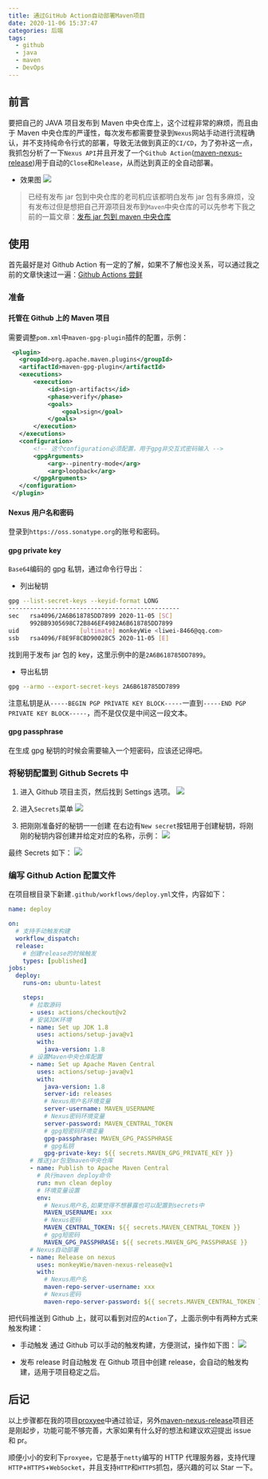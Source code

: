 ```yaml
---
title: 通过GitHub Action自动部署Maven项目
date: 2020-11-06 15:37:47
categories: 后端
tags:
  - github
  - java
  - maven
  - DevOps
---
```


## 前言

要把自己的 JAVA 项目发布到 Maven 中央仓库上，这个过程非常的麻烦，而且由于 Maven 中央仓库的严谨性，每次发布都需要登录到`Nexus`网站手动进行流程确认，并不支持纯命令行式的部署，导致无法做到真正的`CI/CD`，为了弥补这一点，我抓包分析了一下`Nexus API`并且开发了一个`Github Action`([maven-nexus-release](https://github.com/monkeyWie/maven-nexus-release))用于自动的`Close`和`Release`，从而达到真正的全自动部署。

<!--more-->

- 效果图
  ![](maven-deploy-to-nexus-by-github-action/2020-11-09-10-11-52.png)

> 已经有发布 jar 包到中央仓库的老司机应该都明白发布 jar 包有多麻烦，没有发布过但是想把自己开源项目发布到`Maven`中央仓库的可以先参考下我之前的一篇文章：[发布 jar 包到 maven 中央仓库](https://monkeywie.cn/2018/07/23/publish-jar-to-maven)

## 使用

首先最好是对 Github Action 有一定的了解，如果不了解也没关系，可以通过我之前的文章快速过一遍：[Github Actions 尝鲜](https://monkeywie.cn/2019/10/29/hello-github-actions)

### 准备

#### 托管在 Github 上的 Maven 项目

需要调整`pom.xml`中`maven-gpg-plugin`插件的配置，示例：

```xml
 <plugin>
   <groupId>org.apache.maven.plugins</groupId>
   <artifactId>maven-gpg-plugin</artifactId>
   <executions>
       <execution>
           <id>sign-artifacts</id>
           <phase>verify</phase>
           <goals>
               <goal>sign</goal>
           </goals>
       </execution>
   </executions>
   <configuration>
       <!-- 这个configuration必须配置，用于gpg非交互式密码输入 -->
       <gpgArguments>
           <arg>--pinentry-mode</arg>
           <arg>loopback</arg>
       </gpgArguments>
   </configuration>
 </plugin>
```

#### Nexus 用户名和密码

登录到`https://oss.sonatype.org`的账号和密码。

#### gpg private key

`Base64`编码的 gpg 私钥，通过命令行导出：

- 列出秘钥

```sh
gpg --list-secret-keys --keyid-format LONG
------------------------------------------------
sec   rsa4096/2A6B618785DD7899 2020-11-05 [SC]
      992BB9305698C72B846EF4982A6B618785DD7899
uid                 [ultimate] monkeyWie <liwei-8466@qq.com>
ssb   rsa4096/F8E9F8CBD90028C5 2020-11-05 [E]
```

找到用于发布 jar 包的 key，这里示例中的是`2A6B618785DD7899`。

- 导出私钥

```sh
gpg --armo --export-secret-keys 2A6B618785DD7899
```

注意私钥是从`-----BEGIN PGP PRIVATE KEY BLOCK-----`一直到`-----END PGP PRIVATE KEY BLOCK-----`，而不是仅仅是中间这一段文本。

#### gpg passphrase

在生成 gpg 秘钥的时候会需要输入一个短密码，应该还记得吧。

### 将秘钥配置到 Github Secrets 中

1. 进入 Github 项目主页，然后找到 Settings 选项。
   ![](maven-deploy-to-nexus-by-github-action/2020-11-09-10-55-56.png)

2. 进入`Secrets`菜单
   ![](maven-deploy-to-nexus-by-github-action/2020-11-09-10-56-53.png)

3. 把刚刚准备好的秘钥一一创建
   在右边有`New secret`按钮用于创建秘钥，将刚刚的秘钥内容创建并给定对应的名称，示例：
   ![](maven-deploy-to-nexus-by-github-action/2020-11-09-11-01-06.png)

最终 Secrets 如下：
![](maven-deploy-to-nexus-by-github-action/2020-11-09-10-59-17.png)

### 编写 Github Action 配置文件

在项目根目录下新建`.github/workflows/deploy.yml`文件，内容如下：

```yaml
name: deploy

on:
  # 支持手动触发构建
  workflow_dispatch:
  release:
    # 创建release的时候触发
    types: [published]
jobs:
  deploy:
    runs-on: ubuntu-latest

    steps:
      # 拉取源码
      - uses: actions/checkout@v2
      # 安装JDK环境
      - name: Set up JDK 1.8
        uses: actions/setup-java@v1
        with:
          java-version: 1.8
      # 设置Maven中央仓库配置
      - name: Set up Apache Maven Central
        uses: actions/setup-java@v1
        with:
          java-version: 1.8
          server-id: releases
          # Nexus用户名环境变量
          server-username: MAVEN_USERNAME
          # Nexus密码环境变量
          server-password: MAVEN_CENTRAL_TOKEN
          # gpg短密码环境变量
          gpg-passphrase: MAVEN_GPG_PASSPHRASE
          # gpg私钥
          gpg-private-key: ${{ secrets.MAVEN_GPG_PRIVATE_KEY }}
      # 推送jar包至maven中央仓库
      - name: Publish to Apache Maven Central
        # 执行maven deploy命令
        run: mvn clean deploy
        # 环境变量设置
        env:
          # Nexus用户名,如果觉得不想暴露也可以配置到secrets中
          MAVEN_USERNAME: xxx
          # Nexus密码
          MAVEN_CENTRAL_TOKEN: ${{ secrets.MAVEN_CENTRAL_TOKEN }}
          # gpg短密码
          MAVEN_GPG_PASSPHRASE: ${{ secrets.MAVEN_GPG_PASSPHRASE }}
      # Nexus自动部署
      - name: Release on nexus
        uses: monkeyWie/maven-nexus-release@v1
        with:
          # Nexus用户名
          maven-repo-server-username: xxx
          # Nexus密码
          maven-repo-server-password: ${{ secrets.MAVEN_CENTRAL_TOKEN }}
```

把代码推送到 Github 上，就可以看到对应的`Action`了，上面示例中有两种方式来触发构建：

- 手动触发
  通过 Github 可以手动的触发构建，方便测试，操作如下图：
  ![](maven-deploy-to-nexus-by-github-action/2020-11-09-11-15-45.png)

- 发布 release 时自动触发
  在 Github 项目中创建 release，会自动的触发构建，适用于项目稳定之后。

## 后记

以上步骤都在我的项目[proxyee](https://github.com/monkeyWie/proxyee)中通过验证，另外[maven-nexus-release](https://github.com/monkeyWie/maven-nexus-release)项目还是刚起步，功能可能不够完善，大家如果有什么好的想法和建议欢迎提出 issue 和 pr。

顺便小小的安利下`proxyee`，它是基于`netty`编写的 HTTP 代理服务器，支持代理`HTTP`+`HTTPS`+`WebSocket`，并且支持`HTTP`和`HTTPS`抓包，感兴趣的可以 Star 一下。
